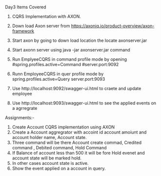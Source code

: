 

Day3 Items Covered

  1. CQRS Implementation with AXON.
  2. Down load Axon server from https://axoniq.io/product-overview/axon-framework
  3. Start axon by going to down load location the locate axonserver.jar
  4. Start axonn server using java -jar axonserver.jar command
  5. Run EmplyeeCQRS in  command profile mode by opening 
  #spring.profiles.active=Command
  #server.port:9092
  6. Runn EmployeeCQRS in quer profile mode by
  spring.profiles.active=Query
  server.port:9093
  
  7. Use http://localhost:9092/swagger-ui.html to craete and update employee
  8. Use http://localhost:9093/swagger-ui.html to see the applied events on a agrregrate
  
  

Assignments:-

  1. Create Account CQRS implementation using AXON
  2. Create a Account aggregrator with accoint id account amoiunt and account holder name, Account state.
  3. Three command will be there Account create commad, Credited command , Debited command, Hold Command
  4. If Balance of account less than 500 it will be fore Hold evenet and account state will be marked hold.
  5. In other cases account state is active.
  6. Show the event applied on a account in query.
  
